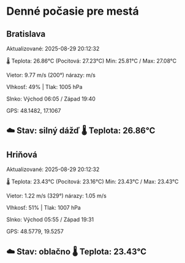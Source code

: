﻿# Denné počasie pre mestá

## Bratislava
Aktualizované: 2025-08-29 20:12:32

🌡️ Teplota: 26.86°C 
(Pocitová: 27.23°C)
Min: 25.81°C / Max: 27.08°C

Vietor: 9.77 m/s    (200°) 
nárazy:  m/s

Vlhkosť: 49% | Tlak: 1005 hPa

Slnko: Východ 06:05 / Západ 19:40

GPS: 48.1482, 17.1067

☁️ Stav: silný dážď        🌡️ Teplota: 26.86°C
---

## Hriňová
Aktualizované: 2025-08-29 20:12:32

🌡️ Teplota: 23.43°C 
(Pocitová: 23.16°C)
Min: 23.43°C / Max: 23.43°C

Vietor: 1.22 m/s (329°)
nárazy: 1.05 m/s

Vlhkosť: 51% | Tlak: 1007 hPa

Slnko: Východ 05:55 / Západ 19:31

GPS: 48.5779, 19.5257

☁️ Stav: oblačno        🌡️ Teplota: 23.43°C
---
